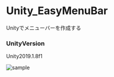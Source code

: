 # Unity_EasyMenuBar
Unityでメニューバーを作成する

### UnityVersion
Unity2019.1.8f1

![sample](https://github.com/nmxi/Unity_EasyMenuBar/blob/master/Documentation/sample.gif"サンプル")
